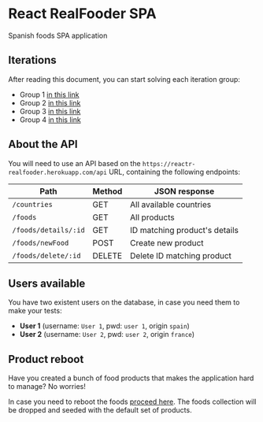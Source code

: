 # React RealFooder SPA

Spanish foods SPA application

## Iterations

After reading this document, you can start solving each iteration group:
- Group 1 [in this link](https://github.com/german-alvarez-dev/react-realfooder-app/blob/master/iterations/group1.md)
- Group 2 [in this link](https://github.com/german-alvarez-dev/react-realfooder-app/blob/master/iterations/group2.md)
- Group 3 [in this link](https://github.com/german-alvarez-dev/react-realfooder-app/blob/master/iterations/group3.md)
- Group 4 [in this link](https://github.com/german-alvarez-dev/react-realfooder-app/blob/master/iterations/group4.md)

## About the API

You will need to use an API based on the `https://reactr-realfooder.herokuapp.com/api` URL, containing the following endpoints:

 | Path        | Method           | JSON response  |
  | ------------- | ------------- | ------------- |
  | `/countries` | GET | All available countries  |
  | `/foods`  | GET | All products  |
  | `/foods/details/:id` | GET | ID matching product's details  |
  | `/foods/newFood` | POST | Create new product  |
  | `/foods/delete/:id` | DELETE | Delete ID matching product  |
  
  
## Users available

You have two existent users on the database, in case you need them to make your tests: 
- **User 1** (username: `User 1`, pwd: `user 1`, origin `spain`)
- **User 2** (username: `User 2`, pwd: `user 2`, origin `france`)


## Product reboot

Have you created a bunch of food products that makes the application hard to manage? No worries! 

In case you need to reboot the foods <a href="https://reactr-realfooder.herokuapp.com/api/foods/reboot">proceed here</a>. The foods collection will be dropped and seeded with the default set of products. 


